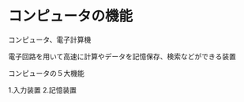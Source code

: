 コンピュータの機能
==============

コンピュータ、電子計算機

電子回路を用いて高速に計算やデータを記憶保存、検索などができる装置


コンピュータの５大機能

1.入力装置
2.記憶装置


